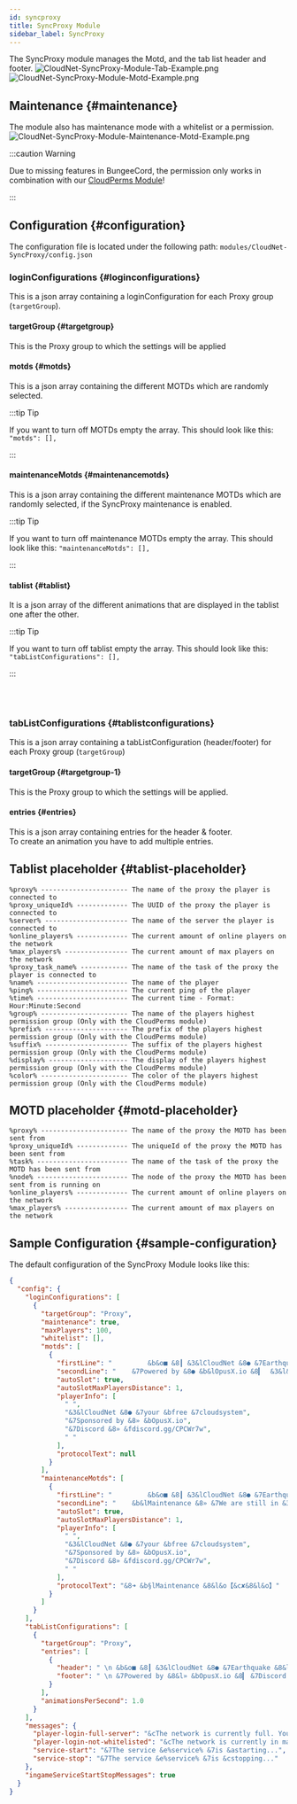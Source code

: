 ```yaml
---
id: syncproxy
title: SyncProxy Module
sidebar_label: SyncProxy
---
```


The SyncProxy module manages the Motd, and the tab list header and footer.
![CloudNet-SyncProxy-Module-Tab-Example.png](/img/v3/modules/CloudNet-SyncProxy-Module-Tab-Example.png)  
![CloudNet-SyncProxy-Module-Motd-Example.png](/img/v3/modules/CloudNet-SyncProxy-Module-Motd-Example.png)

## Maintenance {#maintenance}
The module also has maintenance mode with a whitelist or a permission.  
![CloudNet-SyncProxy-Module-Maintenance-Motd-Example.png](/img/v3/modules/CloudNet-SyncProxy-Module-Maintenance-Motd-Example.png)

:::caution Warning

Due to missing features in BungeeCord, the permission only works in combination with our [CloudPerms Module](cloudperms.md)!

:::

## Configuration {#configuration}
The configuration file is located under the following path: `modules/CloudNet-SyncProxy/config.json`

### loginConfigurations {#loginconfigurations}
This is a json array containing a loginConfiguration for each Proxy group (`targetGroup`).

#### targetGroup {#targetgroup}
This is the Proxy group to which the settings will be applied

#### motds {#motds}
This is a json array containing the different MOTDs which are randomly selected.

:::tip Tip

If you want to turn off MOTDs empty the array. This should look like this: `"motds": [],`

:::

#### maintenanceMotds {#maintenancemotds}
This is a json array containing the different maintenance MOTDs which are randomly selected, if the SyncProxy maintenance is enabled.

:::tip Tip

If you want to turn off maintenance MOTDs empty the array. This should look like this: `"maintenanceMotds": [],`

:::

#### tablist {#tablist}
It is a json array of the different animations that are displayed in the tablist one after the other.

:::tip Tip

If you want to turn off tablist empty the array. This should look like this: `"tabListConfigurations": [],`

:::

<br></br>

### tabListConfigurations {#tablistconfigurations}
This is a json array containing a tabListConfiguration (header/footer) for each Proxy group (`targetGroup`)

#### targetGroup {#targetgroup-1}
This is the Proxy group to which the settings will be applied.

#### entries {#entries}
This is a json array containing entries for the header & footer.  
To create an animation you have to add multiple entries.

## Tablist placeholder {#tablist-placeholder}
```
%proxy% ---------------------- The name of the proxy the player is connected to
%proxy_uniqueId% ------------- The UUID of the proxy the player is connected to
%server% --------------------- The name of the server the player is connected to
%online_players% ------------- The current amount of online players on the network
%max_players% ---------------- The current amount of max players on the network
%proxy_task_name% ------------ The name of the task of the proxy the player is connected to
%name% ----------------------- The name of the player
%ping% ----------------------- The current ping of the player
%time% ----------------------- The current time - Format: Hour:Minute:Second
%group% ---------------------- The name of the players highest permission group (Only with the CloudPerms module)
%prefix% --------------------- The prefix of the players highest permission group (Only with the CloudPerms module)
%suffix% --------------------- The suffix of the players highest permission group (Only with the CloudPerms module)
%display% -------------------- The display of the players highest permission group (Only with the CloudPerms module)
%color% ---------------------- The color of the players highest permission group (Only with the CloudPerms module)
```

## MOTD placeholder {#motd-placeholder}
```
%proxy% ---------------------- The name of the proxy the MOTD has been sent from
%proxy_uniqueId% ------------- The uniqueId of the proxy the MOTD has been sent from
%task% ----------------------- The name of the task of the proxy the MOTD has been sent from
%node% ----------------------- The node of the proxy the MOTD has been sent from is running on
%online_players% ------------- The current amount of online players on the network
%max_players% ---------------- The current amount of max players on the network
```

## Sample Configuration {#sample-configuration}
The default configuration of the SyncProxy Module looks like this:
```json
{
  "config": {
    "loginConfigurations": [
      {
        "targetGroup": "Proxy",
        "maintenance": true,
        "maxPlayers": 100,
        "whitelist": [],
        "motds": [
          {
            "firstLine": "         &b&o■ &8┃ &3&lCloudNet &8● &7Earthquake &8&l» &7&ov3.4 &8┃ &b&o■",
            "secondLine": "    &7Powered by &8● &b&lOpusX.io &8▎  &3&l&o%proxy%",
            "autoSlot": true,
            "autoSlotMaxPlayersDistance": 1,
            "playerInfo": [
              " ",
              "&3&lCloudNet &8● &7your &bfree &7cloudsystem",
              "&7Sponsored by &8» &bOpusX.io",
              "&7Discord &8» &fdiscord.gg/CPCWr7w",
              " "
            ],
            "protocolText": null
          }
        ],
        "maintenanceMotds": [
          {
            "firstLine": "         &b&o■ &8┃ &3&lCloudNet &8● &7Earthquake &8&l» &7&ov3.4 &8┃ &b&o■",
            "secondLine": "    &b&lMaintenance &8» &7We are still in &3&lmaintenance",
            "autoSlot": true,
            "autoSlotMaxPlayersDistance": 1,
            "playerInfo": [
              " ",
              "&3&lCloudNet &8● &7your &bfree &7cloudsystem",
              "&7Sponsored by &8» &bOpusX.io",
              "&7Discord &8» &fdiscord.gg/CPCWr7w",
              " "
            ],
            "protocolText": "&8➜ &b§lMaintenance &8&l&o【&c✘&8&l&o】"
          }
        ]
      }
    ],
    "tabListConfigurations": [
      {
        "targetGroup": "Proxy",
        "entries": [
          {
            "header": " \n &b&o■ &8┃ &3&lCloudNet &8● &7Earthquake &8&l» &7&o%online_players%&8/&7&o%max_players% &8┃ &b&o■ &f \n &8► &7Current server &8● &b%server% &8◄ \n ",
            "footer": " \n &7Powered by &8&l» &bOpusX.io &8▎ &7Discord &8&l» &bdiscord.gg/UNQ4wET \n &8&o◣ &7&onext &3&l&ogeneration &7&onetwork &8&o◥ \n"
          }
        ],
        "animationsPerSecond": 1.0
      }
    ],
    "messages": {
      "player-login-full-server": "&cThe network is currently full. You need extra permissions to enter the network",
      "player-login-not-whitelisted": "&cThe network is currently in maintenance!",
      "service-start": "&7The service &e%service% &7is &astarting...",
      "service-stop": "&7The service &e%service% &7is &cstopping..."
    },
    "ingameServiceStartStopMessages": true
  }
}
```
